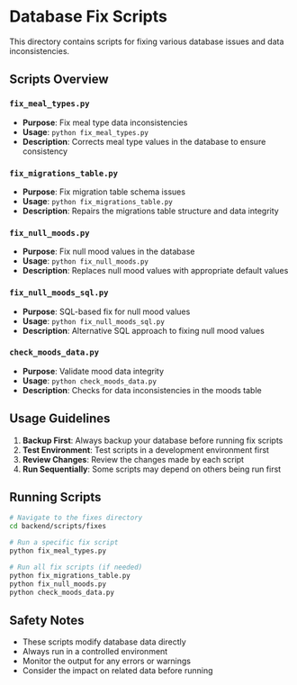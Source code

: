 # Database Fix Scripts

This directory contains scripts for fixing various database issues and data inconsistencies.

## Scripts Overview

### `fix_meal_types.py`
- **Purpose**: Fix meal type data inconsistencies
- **Usage**: `python fix_meal_types.py`
- **Description**: Corrects meal type values in the database to ensure consistency

### `fix_migrations_table.py`
- **Purpose**: Fix migration table schema issues
- **Usage**: `python fix_migrations_table.py`
- **Description**: Repairs the migrations table structure and data integrity

### `fix_null_moods.py`
- **Purpose**: Fix null mood values in the database
- **Usage**: `python fix_null_moods.py`
- **Description**: Replaces null mood values with appropriate default values

### `fix_null_moods_sql.py`
- **Purpose**: SQL-based fix for null mood values
- **Usage**: `python fix_null_moods_sql.py`
- **Description**: Alternative SQL approach to fixing null mood values

### `check_moods_data.py`
- **Purpose**: Validate mood data integrity
- **Usage**: `python check_moods_data.py`
- **Description**: Checks for data inconsistencies in the moods table

## Usage Guidelines

1. **Backup First**: Always backup your database before running fix scripts
2. **Test Environment**: Test scripts in a development environment first
3. **Review Changes**: Review the changes made by each script
4. **Run Sequentially**: Some scripts may depend on others being run first

## Running Scripts

```bash
# Navigate to the fixes directory
cd backend/scripts/fixes

# Run a specific fix script
python fix_meal_types.py

# Run all fix scripts (if needed)
python fix_migrations_table.py
python fix_null_moods.py
python check_moods_data.py
```

## Safety Notes

- These scripts modify database data directly
- Always run in a controlled environment
- Monitor the output for any errors or warnings
- Consider the impact on related data before running 